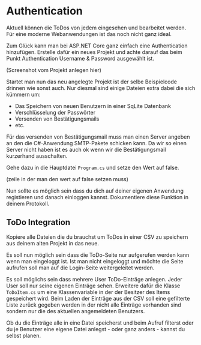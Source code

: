 # Authentication

Aktuell können die ToDos von jedem
eingesehen und bearbeitet werden. Für
eine moderne Webanwendungen ist das 
noch nicht ganz ideal. 

Zum Glück kann man bei ASP.NET Core 
ganz einfach eine Authentication
hinzufügen. Erstelle dafür ein neues
Projekt und achte darauf das beim Punkt
Authentication Username & Password 
ausgewählt ist.

(Screenshot vom Projekt anlegen hier)

Startet man nun das neu angelegte Projekt 
ist der selbe Beispielcode drinnen wie
sonst auch. Nur diesmal sind einige
Dateien extra dabei die sich kümmern um:
- Das Speichern von neuen Benutzern
  in einer SqLite Datenbank
- Verschlüsselung der Passwörter
- Versenden von Bestätigungsmails
- etc.

Für das versenden von Bestätigungsmail
muss man einen Server angeben an den
die C#-Anwendung SMTP-Pakete schicken 
kann. Da wir so einen Server nicht haben
ist es auch ok wenn wir die
Bestätigungsmail kurzerhand ausschalten. 

Gehe dazu in die Hauptdatei `Program.cs` 
und setze den Wert auf false.

(zeile in der man den wert auf false 
setzen muss)

Nun sollte es möglich sein dass du dich
auf deiner eigenen Anwendung registieren
und danach einloggen kannst. Dokumentiere
diese Funktion in deinem Protokoll. 

## ToDo Integration

Kopiere alle Dateien die du brauchst um
ToDos in einer CSV zu speichern aus 
deinem alten Projekt in das neue.

Es soll nun möglich sein dass die ToDo-Seite 
nur aufgerufen werden kann wenn man
eingeloggt ist. Ist man nicht eingeloggt
und möchte die Seite aufrufen soll man
auf die Login-Seite weitergeleitet werden.

Es soll möglichs sein dass mehrere User
ToDo-Einträge anlegen. Jeder User soll 
nur seine eigenen Einträge sehen. Erweitere
dafür die Klasse `ToDoItem.cs` um eine
Klassenvariable in der der Besitzer des
Items gespeichert wird. Beim Laden der
Einträge aus der CSV soll eine gefilterte
Liste zurück gegeben werden in der nicht
alle Einträge vorhanden sind sondern nur
die des aktuellen angemeldeten Benutzers. 

Ob du die Einträge alle in eine Datei speicherst
und beim Aufruf filterst oder du je Benutzer
eine eigene Datei anlegst - oder ganz 
anders - kannst du selbst planen. 

